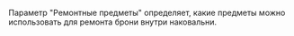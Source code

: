 Параметр "Ремонтные предметы" определяет, какие предметы можно использовать для ремонта брони внутри наковальни.